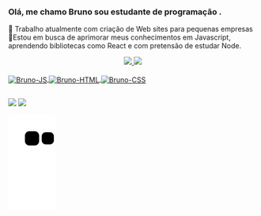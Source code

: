### Olá, me chamo Bruno sou estudante de programação .
🔭 Trabalho atualmente com criação de Web sites para pequenas empresas
🌱Estou em busca de aprimorar meus conhecimentos em Javascript, aprendendo bibliotecas como React e com pretensão de estudar Node.

<div align="center">
  <a href="https://github.com/BrunoAmathias">
  <img height="180em" src="https://github-readme-stats.vercel.app/api?username=BrunoAmathias&show_icons=true&theme=dracula&include_all_commits=true&count_private=true"/>
  <img height="180em" src="https://github-readme-stats.vercel.app/api/top-langs/?username=BrunoAmathias&layout=compact&langs_count=7&theme=dracula"/>
</div>
<div style="display: inline_block"><br>
  <img align="center" alt="Bruno-JS" height="30" width="40" src="https://cdn.jsdelivr.net/gh/devicons/devicon/icons/javascript/javascript-original.svg" />
<img align="center" alt="Bruno-HTML" height="30" width="40" src="https://cdn.jsdelivr.net/gh/devicons/devicon/icons/html5/html5-original.svg" />
<img  align="center" alt="Bruno-CSS" height="30" width="40" src="https://cdn.jsdelivr.net/gh/devicons/devicon/icons/css3/css3-original.svg" />
          
</div>

##
<div>


  <a height="30" href="https://www.instagram.com/bruno_augusto.11/" target="_blank"><img src="https://img.shields.io/badge/Instagram-E4405F?style=for-the-badge&logo=instagram&logoColor=white" target="_blank"></a>
  <a href="https://www.linkedin.com/in/bruno-mathias-28b6551ba/" target="_blank"><img src="https://img.shields.io/badge/LinkedIn-0077B5?style=for-the-badge&logo=linkedin&logoColor=white" target="_blank"></a>
  
  
  ![Snake animation](https://github.com/BrunoAmathias/BrunoAmathias/blob/output/github-contribution-grid-snake.svg)

</div>

